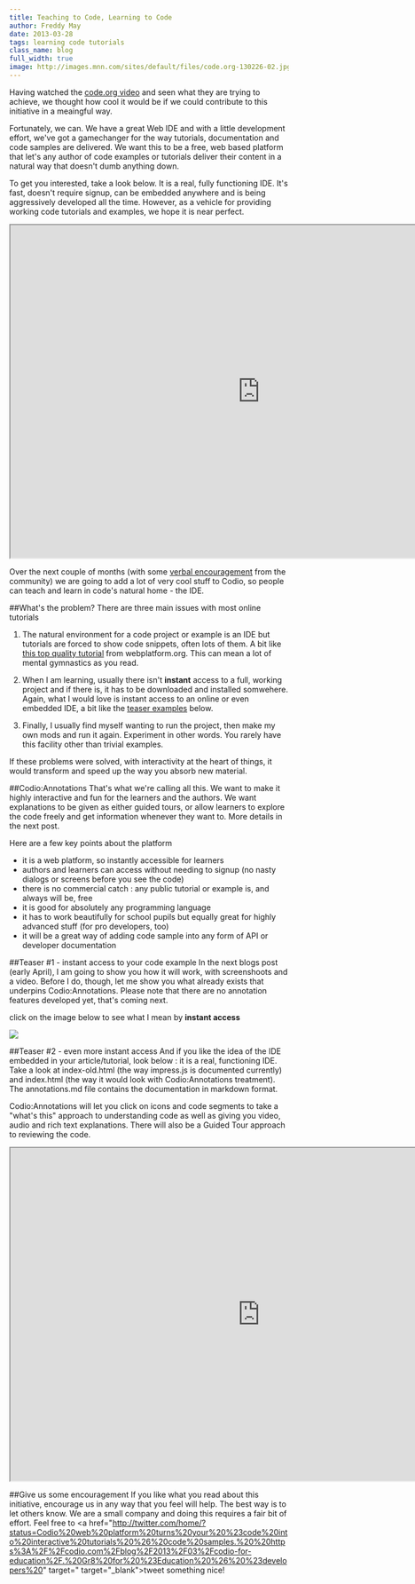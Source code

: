 ```yaml
---
title: Teaching to Code, Learning to Code
author: Freddy May
date: 2013-03-28
tags: learning code tutorials
class_name: blog
full_width: true
image: http://images.mnn.com/sites/default/files/code.org-130226-02.jpg
---
```


Having watched the [code.org video](http://www.youtube.com/v/nKIu9yen5nc) and seen what they are trying to achieve, we thought how cool it would be if we could contribute to this initiative in a meaingful way. 

Fortunately, we can. We have a great Web IDE and with a little development effort, we've got a gamechanger for the way tutorials, documentation and code samples are delivered. We want this to be a free, web based platform that let's any author of code examples or tutorials deliver their content in a natural way that doesn't dumb anything down.

To get you interested, take a look below. It is a real, fully functioning IDE. It's fast, doesn't require signup, can be embedded anywhere and is being aggressively developed all the time. However, as a vehicle for providing working code tutorials and examples, we hope it is near perfect.

<iframe style="width:900px; height:600px" src="https://codio.com/fmay/Impress/tree/Impress/index.html"></iframe>

Over the next couple of months (with some <a href="http://twitter.com/home/?status=Codio%20web%20platform%20turns%20your%20%23code%20into%20interactive%20tutorials%20%26%20code%20samples.%20%20https%3A%2F%2Fcodio.com%2Fblog%2F2013%2F03%2Fcodio-for-education%2F.%20Gr8%20for%20%23Education%20%26%20%23developers%20" target="_blank">verbal encouragement</a> from the community) we are going to add a lot of very cool stuff to Codio, so people can teach and learn in code's natural home - the IDE.

##What's the problem?
There are three main issues with most online tutorials

1. The natural environment for a code project or example is an IDE but tutorials are forced to show code snippets, often lots of them. A bit like <a href="http://docs.webplatform.org/wiki/tutorials/creating_and_modifying_html" target="_blank">this top quality tutorial</a> from webplatform.org. This can mean a lot of mental gymnastics as you read.

1. When I am learning, usually there isn't **instant** access to a full, working project and if there is, it has to be downloaded and installed somwehere. Again, what I would love is instant access to an online or even embedded IDE, a bit like the <a href="#teasers">teaser examples</a> below.

1. Finally, I usually find myself wanting to run the project, then make my own mods and run it again. Experiment in other words. You rarely have this facility other than trivial examples.

If these problems were solved, with interactivity at the heart of things, it would transform and speed up the way you absorb new material.

##Codio:Annotations
That's what we're calling all this. We want to make it highly interactive and fun for the learners and the authors. We want explanations to be given as either guided tours, or allow learners to explore the code freely and get information whenever they want to. More details in the next post.

Here are a few key points about the platform

- it is a web platform, so instantly accessible for learners
- authors and learners can access without needing to signup (no nasty dialogs or screens before you see the code)
- there is no commercial catch : any public tutorial or example is, and always will be, free
- it is good for absolutely any programming language
- it has to work beautifully for school pupils but equally great for highly advanced stuff (for pro developers, too)
- it will be a great way of adding code sample into any form of API or developer documentation

<a name="teasers"></a>
##Teaser #1 - instant access to your code example
In the next blogs post (early April), I am going to show you how it will work, with screenshoots and a video. Before I do, though, let me show you what already exists that underpins Codio:Annotations. Please note that there are no annotation features developed yet, that's coming next.

click on the image below to see what I mean by **instant access**

<a href="https://codio.com/fmay/Impress/tree/Impress/index.html" target="_blank"><img src="/img/blog/codio-widget.png"></a>

##Teaser #2 - even more instant access
And if you like the idea of the IDE embedded in your article/tutorial, look below : it is a real, functioning IDE. Take a look at index-old.html (the way impress.js is documented currently) and index.html (the way it would look with Codio:Annotations treatment). The annotations.md file contains the documentation in markdown format.

Codio:Annotations will let you click on icons and code segments to take a "what's this" approach to understanding code as well as giving you video, audio and rich text explanations. There will also be a Guided Tour approach to reviewing the code.

<iframe style="width:900px; height:600px" src="https://codio.com/fmay/Impress/tree/Impress/index.html"></iframe>

##Give us some encouragement
If you like what you read about this initiative, encourage us in any way that you feel will help. The best way is to let others know. We are a small company and doing this requires a fair bit of effort. Feel free to <a href="http://twitter.com/home/?status=Codio%20web%20platform%20turns%20your%20%23code%20into%20interactive%20tutorials%20%26%20code%20samples.%20%20https%3A%2F%2Fcodio.com%2Fblog%2F2013%2F03%2Fcodio-for-education%2F.%20Gr8%20for%20%23Education%20%26%20%23developers%20" target=" target="_blank">tweet something nice!</a>

